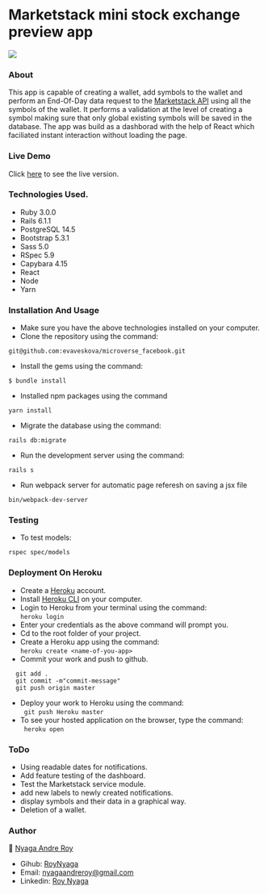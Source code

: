 # Marketstack mini stock exchange preview app

<img src="https://res.cloudinary.com/it-s-tech/image/upload/v1643306718/Screen_Shot_2022-01-27_at_19.12.42_z0gngy.png">

### About
This app is capable of creating a wallet, add symbols to the wallet and perform an End-Of-Day data request to the [Marketstack API](https://marketstack.com/) using all the symbols of the wallet. It performs a validation at the level of creating a symbol making sure that only global existing symbols will be saved in the database. The app was build as a dashborad with the help of React which faciliated instant interaction without loading the page.

### Live Demo 
Click [here](https://shielded-garden-55584.herokuapp.com/) to see the live version.

### Technologies Used.

* Ruby 3.0.0
* Rails 6.1.1
* PostgreSQL 14.5
* Bootstrap 5.3.1
* Sass 5.0
* RSpec 5.9
* Capybara 4.15
* React
* Node
* Yarn

### Installation And Usage

* Make sure you have the above technologies installed on your computer.
* Clone the repository using the command:
```
git@github.com:evaveskova/microverse_facebook.git
```
* Install the gems using the command:

```
$ bundle install
```

* Installed npm packages using the command
```
yarn install
```

* Migrate the database using the command:

``` 
rails db:migrate
```

* Run the development server using the command:
```
rails s
```

* Run webpack server for automatic page referesh on saving a jsx file
```
bin/webpack-dev-server
```

### Testing
* To test models:
```
rspec spec/models
```

### Deployment On Heroku
* Create a [Heroku](https://dashboard.heroku.com/) account.
* Install [Heroku CLI](https://dashboard.heroku.com/) on your computer.
* Login to Heroku from your terminal using the command: <br>
  ```heroku login```
* Enter your credentials as the above command will prompt you.
* Cd to the root folder of your project.
* Create a Heroku app using the command: <br> 
  ```heroku create <name-of-you-app> ```
* Commit your work and push to github. <br> 
```
  git add .
  git commit -m"commit-message"
  git push origin master
```
* Deploy your work to Heroku using the command: <br>
``` git push Heroku master```
* To see your hosted application on the browser, type the command: <br>
``` heroku open```

### ToDo
* Using readable dates for notifications.
* Add feature testing of the dashboard.
* Test the Marketstack service module.
* add new labels to newly created notifications.
* display symbols and their data in a graphical way.
* Deletion of a wallet.

### Author
:bust_in_silhouette: [Nyaga Andre Roy](https://github.com/RoyNyaga)
* Gihub: [RoyNyaga](https://github.com/RoyNyaga)
* Email: [nyagaandreroy@gmail.com](mailto:nyagaandreroy@gmail.com)
* Linkedin: [Roy Nyaga](https://www.linkedin.com/in/roy-nyaga-andre/)


